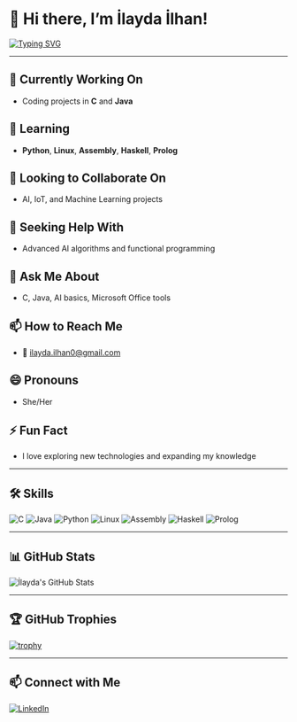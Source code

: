 # 👋 Hi there, I’m İlayda İlhan!
[![Typing SVG](https://readme-typing-svg.demolab.com?font=Fira+Code&size=28&pause=1000&color=4CAF50&center=true&vCenter=true&width=600&lines=Hi+there,+I+am+İlayda+İlhan;Computer+Engineering+Student)](https://git.io/typing-svg)

---

## 🔭 Currently Working On
- Coding projects in **C** and **Java**

## 🌱 Learning
- **Python**, **Linux**, **Assembly**, **Haskell**, **Prolog**

## 👯 Looking to Collaborate On
- AI, IoT, and Machine Learning projects

## 🤔 Seeking Help With
- Advanced AI algorithms and functional programming

## 💬 Ask Me About
- C, Java, AI basics, Microsoft Office tools

## 📫 How to Reach Me
- 📧 [ilayda.ilhan0@gmail.com](mailto:ilayda.ilhan0@gmail.com)

## 😄 Pronouns
- She/Her

## ⚡ Fun Fact
- I love exploring new technologies and expanding my knowledge

---

## 🛠️ Skills

![C](https://img.shields.io/badge/-C-00599C?style=for-the-badge&logo=c&logoColor=white)
![Java](https://img.shields.io/badge/-Java-007396?style=for-the-badge&logo=java&logoColor=white)
![Python](https://img.shields.io/badge/-Python-3776AB?style=for-the-badge&logo=python&logoColor=white)
![Linux](https://img.shields.io/badge/-Linux-FCC624?style=for-the-badge&logo=linux&logoColor=black)
![Assembly](https://img.shields.io/badge/-Assembly-6E4F0E?style=for-the-badge)
![Haskell](https://img.shields.io/badge/-Haskell-5D4F85?style=for-the-badge&logo=haskell&logoColor=white)
![Prolog](https://img.shields.io/badge/-Prolog-3B352E?style=for-the-badge)

---

## 📊 GitHub Stats

![İlayda's GitHub Stats](https://github-readme-stats.vercel.app/api?username=Ilayda828&show_icons=true&theme=radical&count_private=true)

---

## 🏆 GitHub Trophies

[![trophy](https://github-profile-trophy.vercel.app/?username=Ilayda828&theme=radical)](https://github.com/Ilayda828)

---

## 📫 Connect with Me

[![LinkedIn](https://img.shields.io/badge/LinkedIn-0077B5?style=for-the-badge&logo=linkedin&logoColor=white)](https://www.linkedin.com/in/ilayda-ilhan)
